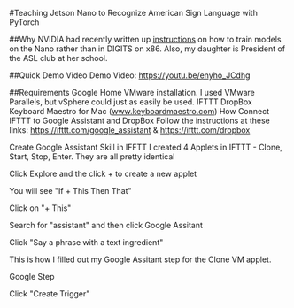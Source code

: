 #Teaching Jetson Nano to Recognize American Sign Language with PyTorch

##Why
NVIDIA had recently written up [instructions](https://github.com/dusty-nv/jetson-inference/blob/master/docs/pytorch-collect.md) on how to train models on the Nano rather than in DIGITS on x86. Also, my daughter is President of the ASL club at her school.

##Quick Demo Video
Demo Video: https://youtu.be/enyho_JCdhg

##Requirements
Google Home
VMware installation. I used VMware Parallels, but vSphere could just as easily be used.
IFTTT
DropBox
Keyboard Maestro for Mac (www.keyboardmaestro.com)
How
Connect IFTTT to Google Assistant and DropBox
Follow the instructions at these links: https://ifttt.com/google_assistant & https://ifttt.com/dropbox

Create Google Assistant Skill in IFFTT
I created 4 Applets in IFTTT - Clone, Start, Stop, Enter. They are all pretty identical

Click Explore and the click + to create a new applet

You will see "If + This Then That"

Click on "+ This"

Search for "assistant" and then click Google Assitant

Click "Say a phrase with a text ingredient"

This is how I filled out my Google Assitant step for the Clone VM applet.

Google Step

Click "Create Trigger"
